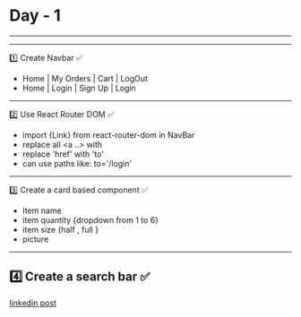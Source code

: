 # Day - 1
---
---

1️⃣ Create Navbar ✅
 - Home | My Orders | Cart | LogOut 
 - Home | Login | Sign Up | Login
---

2️⃣ Use React Router DOM  ✅
  - import {Link} from react-router-dom in NavBar
  - replace all <a ..> with <link>
  - replace 'href' with 'to' 
  - can use paths like:  to='/login' 
---

3️⃣ Create a card based component ✅
- Item name
- item quantity {dropdown from 1 to 6}
- item size {half , full }
- picture
---
4️⃣ Create a search bar  ✅
---

[linkedin post](https://www.linkedin.com/posts/s-asthanaji_webdevelopment-reactjs-mernstack-activity-7273648835027959808-NrLl?utm_source=share&utm_medium=member_desktop)
